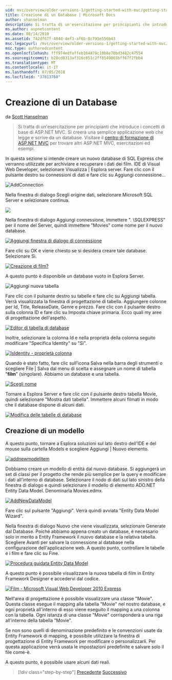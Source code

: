 ```yaml
---
uid: mvc/overview/older-versions-1/getting-started-with-mvc/getting-started-with-mvc-part4
title: Creazione di un Database | Microsoft Docs
author: shanselman
description: Si tratta di un'esercitazione per principianti che introduce i concetti di base di ASP.NET MVC. Creare un'applicazione web semplice che legge e scrive da un database.
ms.author: aspnetcontent
ms.date: 08/14/2010
ms.assetid: 742df67f-484d-4ef3-af6b-8c791e556b43
msc.legacyurl: /mvc/overview/older-versions-1/getting-started-with-mvc/getting-started-with-mvc-part4
msc.type: authoredcontent
ms.openlocfilehash: fff974edfaffeb164879c10b8e70bd3482c47554
ms.sourcegitcommit: b28cd0313af316c051c2ff8549865bff67f2fbb4
ms.translationtype: MT
ms.contentlocale: it-IT
ms.lasthandoff: 07/05/2018
ms.locfileid: "37813760"
---
```

<a name="creating-a-database"></a>Creazione di un Database
====================
da [Scott Hanselman](https://github.com/shanselman)

> Si tratta di un'esercitazione per principianti che introduce i concetti di base di ASP.NET MVC. Si creerà una semplice applicazione web che legge e scrive da un database. Visitare il [centro di formazione di ASP.NET MVC](../../../index.md) per trovare altri ASP.NET MVC, esercitazioni ed esempi.


In questa sezione si intende creare un nuovo database di SQL Express che verranno utilizzate per archiviare e recuperare i dati dei film. IDE di Visual Web Developer, selezionare Visualizza | Esplora server. Fare clic con il pulsante destro su connessioni di dati e fare clic su Aggiungi connessione...

![AddConnection](getting-started-with-mvc-part4/_static/image1.png)

Nella finestra di dialogo Scegli origine dati, selezionare Microsoft SQL Server e selezionare continua.

![](getting-started-with-mvc-part4/_static/image2.png)

Nella finestra di dialogo Aggiungi connessione, immettere ". \SQLEXPRESS" per il nome del Server, quindi immettere "Movies" come nome per il nuovo database.

[![Aggiungi finestra di dialogo di connessione](getting-started-with-mvc-part4/_static/image4.png)](getting-started-with-mvc-part4/_static/image3.png)

Fare clic su OK e viene chiesto se si desidera creare tale database. Selezionare Sì.

[![Creazione di film?](getting-started-with-mvc-part4/_static/image6.png)](getting-started-with-mvc-part4/_static/image5.png)

A questo punto è disponibile un database vuoto in Esplora Server.

![Aggiungi nuova tabella](getting-started-with-mvc-part4/_static/image7.png)

Fare clic con il pulsante destro su tabelle e fare clic su Aggiungi tabella. Verrà visualizzata la finestra di progettazione di tabella. Aggiungere colonne per Id, Title, ReleaseDate, Genre e prezzo. Fare clic con il pulsante destro sulla colonna ID e fare clic su Imposta chiave primaria. Ecco quali my aree di progettazione dell'aspetto.

[![Editor di tabella di database](getting-started-with-mvc-part4/_static/image9.png)](getting-started-with-mvc-part4/_static/image8.png)

Inoltre, selezionare la colonna Id e nella proprietà della colonna seguito modificare "Specifica Identity" su "Sì".

[![IsIdentity - proprietà colonna](getting-started-with-mvc-part4/_static/image11.png)](getting-started-with-mvc-part4/_static/image10.png)

Quando è stato fatto, fare clic sull'icona Salva nella barra degli strumenti o scegliere File | Salva dal menu di scelta e assegnare un nome di tabella "**film**" (singolare). Abbiamo un database e una tabella.

[![Scegli nome](getting-started-with-mvc-part4/_static/image13.png)](getting-started-with-mvc-part4/_static/image12.png)

Tornare a Esplora Server e fare clic con il pulsante destro tabella Movie, quindi selezionare "Mostra dati tabella". Immettere alcuni filmati in modo che il database dispone di alcuni dati.

[![Modifica delle tabelle di database](getting-started-with-mvc-part4/_static/image15.png)](getting-started-with-mvc-part4/_static/image14.png)

## <a name="creating-a-model"></a>Creazione di un modello

A questo punto, tornare a Esplora soluzioni sul lato destro dell'IDE e del mouse sulla cartella Models e scegliere Aggiungi | Nuovo elemento.

[![addnewmodelitem](getting-started-with-mvc-part4/_static/image17.png)](getting-started-with-mvc-part4/_static/image16.png)

Dobbiamo creare un modello di entità dal nuovo database. Si aggiungerà un set di classi per il progetto che rende più semplice per la query e modificare i dati all'interno di database. Selezionare il nodo di dati sul lato sinistro della finestra di dialogo e quindi selezionare il modello di elemento ADO.NET Entity Data Model. Denominarla Movies.edmx.

[![AddNewDataModel](getting-started-with-mvc-part4/_static/image19.png)](getting-started-with-mvc-part4/_static/image18.png)

Fare clic sul pulsante "Aggiungi". Verrà quindi avviata "Entity Data Model Wizard".

Nella finestra di dialogo Nuovo che viene visualizzata, selezionare Generate dal Database. Poiché abbiamo appena creato un database, è necessario solo in merito a Entity Framework il nuovo database e la relativa tabella. Scegliere Avanti per salvare la connessione al database nella configurazione dell'applicazione web. A questo punto, controllare le tabelle e i film e fare clic su Fine.

[![Procedura guidata Entity Data Model](getting-started-with-mvc-part4/_static/image21.png)](getting-started-with-mvc-part4/_static/image20.png)

A questo punto è possibile visualizzare la nuova tabella di film in Entity Framework Designer e accedervi dal codice.

[![Film - Microsoft Visual Web Developer 2010 Express](getting-started-with-mvc-part4/_static/image23.png)](getting-started-with-mvc-part4/_static/image22.png)

Nell'area di progettazione è possibile visualizzare una classe "Movie". Questa classe esegue il mapping alla tabella "Movie" nel nostro database, e ogni proprietà all'interno di esso viene eseguito il mapping a una colonna con la tabella. Ogni istanza di una classe "Movie" corrisponderà a una riga all'interno della tabella "Movie".

Se non sono quelli di denominazione predefinito e le convenzioni usate da Entity Framework di mapping, è possibile utilizzare la finestra di progettazione di Entity Framework per modificare o personalizzarli. Per questa applicazione verrà usata le impostazioni predefinite e salvare solo il file come-è.

A questo punto, è possibile usare alcuni dati reali.

> [!div class="step-by-step"]
> [Precedente](getting-started-with-mvc-part3.md)
> [Successivo](getting-started-with-mvc-part5.md)
